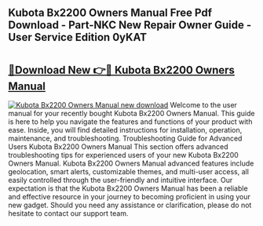## Kubota Bx2200 Owners Manual Free Pdf Download - Part-NKC New Repair Owner Guide - User Service Edition 0yKAT

# <h2><a href="http://bc28884.oget.top/?id=Kubota+Bx2200+Owners+Manual">🔗Download New 👉🔴 Kubota Bx2200 Owners Manual</a></h2>

[![Kubota Bx2200 Owners Manual new download](https://i.imgur.com/5g1atiW.png)](http://bc28884.oget.top/?id=Kubota+Bx2200+Owners+Manual)
Welcome to the user manual for your recently bought Kubota Bx2200 Owners Manual. This guide is here to help you navigate the features and functions of your product with ease. Inside, you will find detailed instructions for installation, operation, maintenance, and troubleshooting. Troubleshooting Guide for Advanced Users Kubota Bx2200 Owners Manual This section offers advanced troubleshooting tips for experienced users of your new Kubota Bx2200 Owners Manual. Kubota Bx2200 Owners Manual advanced features include geolocation, smart alerts, customizable themes, and multi-user access, all easily controlled through the user-friendly and intuitive interface. Our expectation is that the Kubota Bx2200 Owners Manual has been a reliable and effective resource in your journey to becoming proficient in using your new gadget. Should you need any assistance or clarification, please do not hesitate to contact our support team.
